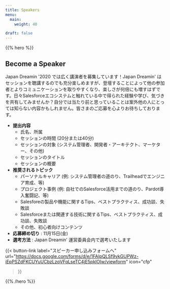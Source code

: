 ```yaml
---
title: Speakers
menu:
  main:
    weight: 40

draft: false
---
```

{{% hero %}}
## Become a Speaker

Japan Dreamin '2020 では広く講演者を募集しています！Japan Dreamin' はセッションを聴講するのでも充分楽しめますが、登壇することによって他の参加者とよりコミュニケーションを取りやすくなり、楽しさが何倍にも増すはずです。日々Salesforceエコシステムと触れている中で得られた経験や学び、気づきを共有してみませんか？自分では当たり前と思っていることは案外他の人にとっては知らない内容かもしれません。皆さまのご応募を心よりお待ちしております。

* **提出内容**
  * 氏名、所属
  * セッションの時間 (20分または40分)
  * セッションの対象 (システム管理者、開発者・アーキテクト、マーケター、その他)
  * セッションのタイトル
  * セッションの概要
* **推奨されるトピック**
  * パーソナルキャリア (例: システム管理者の道のり、Trailheadでエンジニア育成、等)
  * プロジェクト事例 (例: 自社でのSalesforce活用までの道のり、Pardot導入奮闘記、等)
  * Salesforeの製品や機能に関するTips、ベストプラクティス、成功談、失敗談
  * Salesforceまたは関連する技術に関するTips、ベストプラクティス、成功談、失敗談
  * その他、初心者向けコンテンツ
* **応募締め切り** : 11月15日(金)
* **選考方法** : Japan Dreamin' 運営委員会内で選考いたします

{{< button-link label="スピーカー申し込みフォームへ"
                url="https://docs.google.com/forms/d/e/1FAIpQLSf9vkGUPWz-iEpPSZdFKCUYuUCbzLzqVFqLseTC4jE5pklOIw/viewform"
                icon="cfp"
>}} 

{{% /hero %}}
